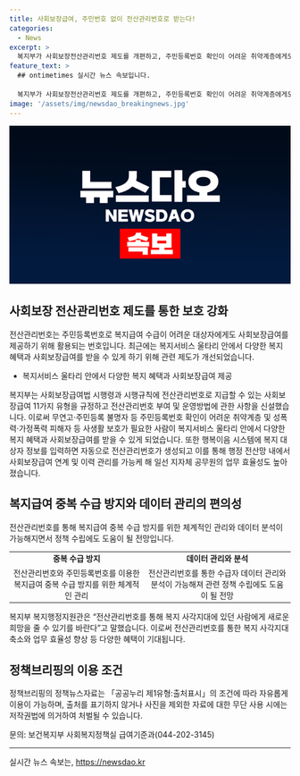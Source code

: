 ```yaml
---
title: 사회보장급여, 주민번호 없이 전산관리번호로 받는다!
categories:
  - News
excerpt: >
  복지부가 사회보장전산관리번호 제도를 개편하고, 주민등록번호 확인이 어려운 취약계층에게도 사회보장급여를 제공한다. 새로운 제도 시행으로 11가지 유형의 사회보장급여가 제공되며, 관련 업무 효율성과 데이터 관리도 개선된다. 이를 통해 복지서비스 울타리 안에서 취약계층과 피해자들이 보다 다양한 혜택과 급여를 받을 수 있게 되었다. 또한, 전산관리번호를 통한 수급자 데이터 관리와 분석을 통해 정책 수립에도 도움이 될 것으로 전망된다.
feature_text: >
  ## ontimetimes 실시간 뉴스 속보입니다.

  복지부가 사회보장전산관리번호 제도를 개편하고, 주민등록번호 확인이 어려운 취약계층에게도 사회보장급여를 제공한다. 새로운 제도 시행으로 11가지 유형의 사회보장급여가 제공되며, 관련 업무 효율성과 데이터 관리도 개선된다. 이를 통해 복지서비스 울타리 안에서 취약계층과 피해자들이 보다 다양한 혜택과 급여를 받을 수 있게 되었다. 또한, 전산관리번호를 통한 수급자 데이터 관리와 분석을 통해 정책 수립에도 도움이 될 것으로 전망된다.
image: '/assets/img/newsdao_breakingnews.jpg'
---
```


<p><img src="/assets/img/newsdao_breakingnews.jpg" alt="ontimetimes 속보" /></p>

<h2 data-ke-size="size26">사회보장 전산관리번호 제도를 통한 보호 강화</h2>

<p>전산관리번호는 주민등록번호로 복지급여 수급이 어려운 대상자에게도 사회보장급여를 제공하기 위해 활용되는 번호입니다. 최근에는 복지서비스 울타리 안에서 다양한 복지 혜택과 사회보장급여를 받을 수 있게 하기 위해 관련 제도가 개선되었습니다.</p>

<ul>
  <li>복지서비스 울타리 안에서 다양한 복지 혜택과 사회보장급여 제공</li>
</ul>

<p data-ke-size="size16">복지부는 사회보장급여법 시행령과 시행규칙에 전산관리번호로 지급할 수 있는 사회보장급여 11가지 유형을 규정하고 전산관리번호 부여 및 운영방법에 관한 사항을 신설했습니다. 이로써 무연고·주민등록 불명자 등 주민등록번호 확인이 어려운 취약계층 및 성폭력·가정폭력 피해자 등 사생활 보호가 필요한 사람이 복지서비스 울타리 안에서 다양한 복지 혜택과 사회보장급여를 받을 수 있게 되었습니다. 또한 행복이음 시스템에 복지 대상자 정보를 입력하면 자동으로 전산관리번호가 생성되고 이를 통해 행정 전산망 내에서 사회보장급여 연계 및 이력 관리를 가능케 해 일선 지자체 공무원의 업무 효율성도 높아졌습니다.</p>

<h2 data-ke-size="size26">복지급여 중복 수급 방지와 데이터 관리의 편의성</h2>

<p>전산관리번호를 통해 복지급여 중복 수급 방지를 위한 체계적인 관리와 데이터 분석이 가능해지면서 정책 수립에도 도움이 될 전망입니다.</p>

<table>
  <tr>
    <td style="text-align: center; height: 17px;"><b>중복 수급 방지</b></td>
    <td style="text-align: center; height: 17px;"><b>데이터 관리와 분석</b></td>
  </tr>
  <tr>
    <td style="text-align: center; height: 17px;">전산관리번호와 주민등록번호를 이용한 복지급여 중복 수급 방지를 위한 체계적인 관리</td>
    <td style="text-align: center; height: 17px;">전산관리번호를 통한 수급자 데이터 관리와 분석이 가능해져 관련 정책 수립에도 도움이 될 전망</td>
  </tr>
</table>

<p data-ke-size="size16">복지부 복지행정지원관은 “전산관리번호를 통해 복지 사각지대에 있던 사람에게 새로운 희망을 줄 수 있기를 바란다”고 말했습니다. 이로써 전산관리번호를 통한 복지 사각지대 축소와 업무 효율성 향상 등 다양한 혜택이 기대됩니다.</p>

<h2 data-ke-size="size26">정책브리핑의 이용 조건</h2>

<p>정책브리핑의 정책뉴스자료는 「공공누리 제1유형:출처표시」의 조건에 따라 자유롭게 이용이 가능하며, 출처를 표기하지 않거나 사진을 제외한 자료에 대한 무단 사용 시에는 저작권법에 의거하여 처벌될 수 있습니다.</p>

<p data-ke-size="size16">문의: 보건복지부 사회복지정책실 급여기준과(044-202-3145)</p>

<hr>

실시간 뉴스 속보는, <a href="https://newsdao.kr" rel="dofollow">https://newsdao.kr</a>


